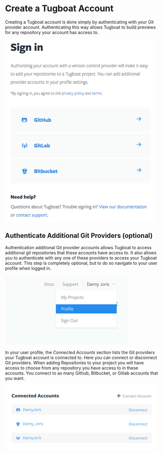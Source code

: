 # Create a Tugboat Account

Creating a Tugboat account is done simply by authenticating with your Git
provider account. Authenticating this way allows Tugboat to build previews for
any repository your account has access to.

![Tugboat Sign in](_images/sign-in.jpg)

## Authenticate Additional Git Providers (optional)

Authentication additional Git provider accounts allows Tugboat to access
additional git repositories that these accounts have access to. It also allows
you to authenticate with any one of these providers to access your Tugboat
account. This step is completely optional, but to do so navigate to your user
profile when logged in.

![Navigate to your user profile](_images/profile.png)

In your user profile, the *Connected Accounts* section lists the Git providers
your Tugboat account is connected to. Here you can connect or disconnect Git
providers. When adding Repositories to your project you will have access to
choose from any repository you have access to in these accounts. You connect to
as many Github, Bitbucket, or Gitlab accounts that you want.

![Connected Accounts](_images/profile-connected-accounts.png)
